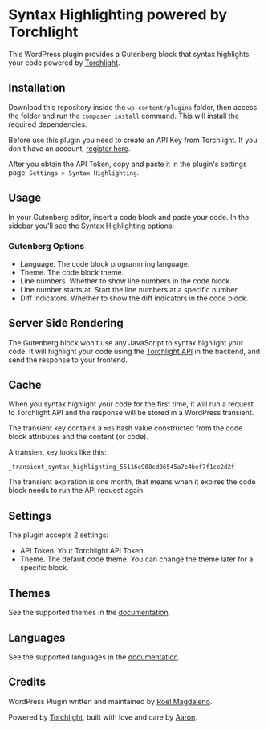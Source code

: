 # Syntax Highlighting powered by Torchlight

This WordPress plugin provides a Gutenberg block that syntax highlights your code powered by [Torchlight](https://torchlight.dev/).

## Installation

Download this repository inside the `wp-content/plugins` folder, then access the folder and run the `composer install` command. This will install the required dependencies.

Before use this plugin you need to create an API Key from Torchlight. If you don't have an account, [register here](https://app.torchlight.dev/register).

After you obtain the API Token, copy and paste it in the plugin's settings page: `Settings > Syntax Highlighting`.

## Usage

In your Gutenberg editor, insert a code block and paste your code. In the sidebar you'll see the Syntax Highlighting options:

### Gutenberg Options

- Language. The code block programming language.
- Theme. The code block theme.
- Line numbers. Whether to show line numbers in the code block.
- Line number starts at. Start the line numbers at a specific number.
- Diff indicators. Whether to show the diff indicators in the code block.

## Server Side Rendering

The Gutenberg block won't use any JavaScript to syntax highlight your code. It will highlight your code using the [Torchlight API](https://torchlight.dev/) in the backend, and send the response to your frontend.

## Cache

When you syntax highlight your code for the first time, it will run a request to Torchlight API and the response will be stored in a WordPress transient.

The transient key contains a `md5` hash value constructed from the code block attributes and the content (or code).

A transient key looks like this:

```text
_transient_syntax_highlighting_55116e908cd06545a7e4bef7f1ce2d2f	
```

The transient expiration is one month, that means when it expires the code block needs to run the API request again.

## Settings

The plugin accepts 2 settings:

- API Token. Your Torchlight API Token.
- Theme. The default code theme. You can change the theme later for a specific block.

## Themes

See the supported themes in the [documentation](https://torchlight.dev/docs/themes).

## Languages

See the supported languages in the [documentation](https://torchlight.dev/docs/languages).

## Credits

WordPress Plugin written and maintained by [Roel Magdaleno](https://roelmagdaleno.com).

Powered by [Torchlight](https://torchlight.dev/), built with love and care by [Aaron](https://twitter.com/aarondfrancis).
